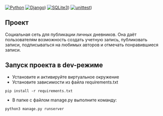 [![Python](https://img.shields.io/badge/-Python-464646?style=flat-square&logo=Python)](https://www.python.org/)
[![Django](https://img.shields.io/badge/-Django-464646?style=flat-square&logo=Django)](https://www.djangoproject.com/))
[![SQLite3](https://img.shields.io/badge/-SQLite3-464646?style=flat-square&logo=SQLite3)](https://www.sqlite.org/))
[![unittest](https://img.shields.io/badge/-unittest-464646?style=flat-square&logo=unittest)](https://docs.python.org/3/library/unittest.html))

## Проект

Социальная сеть для публикации личных дневников. Она даёт пользователям возможность создать учетную запись, публиковать записи, подписываться на любимых авторов и отмечать понравившиеся записи.

## Запуск проекта в dev-режиме
- Установите и активируйте виртуальное окружение
- Установите зависимости из файла requirements.txt
```
pip install -r requirements.txt
``` 
- В папке с файлом manage.py выполните команду:
```
python3 manage.py runserver
```
